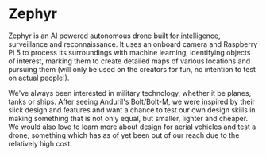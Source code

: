 # Zephyr

Zephyr is an AI powered autonomous drone built for intelligence, surveillance and reconnaissance. It uses an onboard camera and Raspberry Pi 5 to process its surroundings with machine learning, identifying objects of interest, marking them to create detailed maps of various locations and pursuing them (will only be used on the creators for fun, no intention to test on actual people!).

We've always been interested in military technology, whether it be planes, tanks or ships. After seeing Anduril's Bolt/Bolt-M, we were inspired by their slick design and features and want a chance to test our own design skills in making something that is not only equal, but smaller, lighter and cheaper. We would also love to learn more about design for aerial vehicles and test a drone, something which has as of yet been out of our reach due to the relatively high cost.